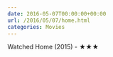 ```yaml
---
date: 2016-05-07T00:00:00+00:00
url: /2016/05/07/home.html
categories: Movies
---
```

Watched Home (2015) - ★★★




